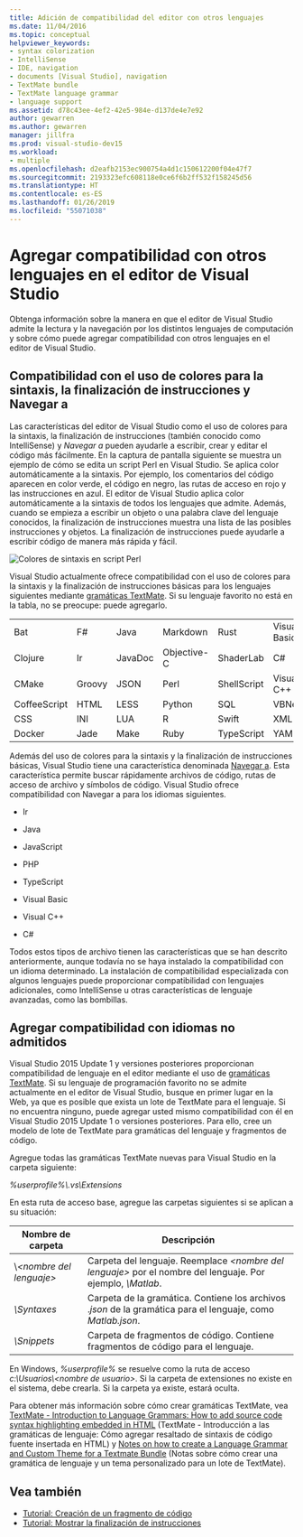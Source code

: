 ```yaml
---
title: Adición de compatibilidad del editor con otros lenguajes
ms.date: 11/04/2016
ms.topic: conceptual
helpviewer_keywords:
- syntax colorization
- IntelliSense
- IDE, navigation
- documents [Visual Studio], navigation
- TextMate bundle
- TextMate language grammar
- language support
ms.assetid: d78c43ee-4ef2-42e5-984e-d137de4e7e92
author: gewarren
ms.author: gewarren
manager: jillfra
ms.prod: visual-studio-dev15
ms.workload:
- multiple
ms.openlocfilehash: d2eafb2153ec900754a4d1c150612200f04e47f7
ms.sourcegitcommit: 2193323efc608118e0ce6f6b2ff532f158245d56
ms.translationtype: HT
ms.contentlocale: es-ES
ms.lasthandoff: 01/26/2019
ms.locfileid: "55071038"
---
```

# <a name="add-visual-studio-editor-support-for-other-languages"></a>Agregar compatibilidad con otros lenguajes en el editor de Visual Studio

Obtenga información sobre la manera en que el editor de Visual Studio admite la lectura y la navegación por los distintos lenguajes de computación y sobre cómo puede agregar compatibilidad con otros lenguajes en el editor de Visual Studio.

## <a name="syntax-colorization-statement-completion-and-navigate-to-support"></a>Compatibilidad con el uso de colores para la sintaxis, la finalización de instrucciones y Navegar a

Las características del editor de Visual Studio como el uso de colores para la sintaxis, la finalización de instrucciones (también conocido como IntelliSense) y _Navegar a_ pueden ayudarle a escribir, crear y editar el código más fácilmente. En la captura de pantalla siguiente se muestra un ejemplo de cómo se edita un script Perl en Visual Studio. Se aplica color automáticamente a la sintaxis. Por ejemplo, los comentarios del código aparecen en color verde, el código en negro, las rutas de acceso en rojo y las instrucciones en azul. El editor de Visual Studio aplica color automáticamente a la sintaxis de todos los lenguajes que admite. Además, cuando se empieza a escribir un objeto o una palabra clave del lenguaje conocidos, la finalización de instrucciones muestra una lista de las posibles instrucciones y objetos. La finalización de instrucciones puede ayudarle a escribir código de manera más rápida y fácil.

![Colores de sintaxis en script Perl](../ide/media/vside_perledit.png)

Visual Studio actualmente ofrece compatibilidad con el uso de colores para la sintaxis y la finalización de instrucciones básicas para los lenguajes siguientes mediante [gramáticas TextMate](https://manual.macromates.com/en/language_grammars). Si su lenguaje favorito no está en la tabla, no se preocupe: puede agregarlo.

|||||||
|-|-|-|-|-|-|
|Bat|F#|Java|Markdown|Rust|Visual Basic|
|Clojure|Ir|JavaDoc|Objective-C|ShaderLab|C#|
|CMake|Groovy|JSON|Perl|ShellScript|Visual C++|
|CoffeeScript|HTML|LESS|Python|SQL|VBNet|
|CSS|INI|LUA|R|Swift|XML|
|Docker|Jade|Make|Ruby|TypeScript|YAML|

Además del uso de colores para la sintaxis y la finalización de instrucciones básicas, Visual Studio tiene una característica denominada [Navegar a](https://blogs.msdn.microsoft.com/benwilli/2015/04/09/visual-studio-tip-3-use-navigate-to/). Esta característica permite buscar rápidamente archivos de código, rutas de acceso de archivo y símbolos de código. Visual Studio ofrece compatibilidad con Navegar a para los idiomas siguientes.

-   Ir

-   Java

-   JavaScript

-   PHP

-   TypeScript

-   Visual Basic

-   Visual C++

-   C#

Todos estos tipos de archivo tienen las características que se han descrito anteriormente, aunque todavía no se haya instalado la compatibilidad con un idioma determinado. La instalación de compatibilidad especializada con algunos lenguajes puede proporcionar compatibilidad con lenguajes adicionales, como IntelliSense u otras características de lenguaje avanzadas, como las bombillas.

## <a name="add-support-for-non-supported-languages"></a>Agregar compatibilidad con idiomas no admitidos

Visual Studio 2015 Update 1 y versiones posteriores proporcionan compatibilidad de lenguaje en el editor mediante el uso de [gramáticas TextMate](https://manual.macromates.com/en/language_grammars). Si su lenguaje de programación favorito no se admite actualmente en el editor de Visual Studio, busque en primer lugar en la Web, ya que es posible que exista un lote de TextMate para el lenguaje. Si no encuentra ninguno, puede agregar usted mismo compatibilidad con él en Visual Studio 2015 Update 1 o versiones posteriores. Para ello, cree un modelo de lote de TextMate para gramáticas del lenguaje y fragmentos de código.

Agregue todas las gramáticas TextMate nuevas para Visual Studio en la carpeta siguiente:

*%userprofile%\\.vs\Extensions*

En esta ruta de acceso base, agregue las carpetas siguientes si se aplican a su situación:

|Nombre de carpeta|Descripción|
|-----------------|-----------------|
|\\*\<nombre del lenguaje>*|Carpeta del lenguaje. Reemplace *\<nombre del lenguaje>* por el nombre del lenguaje. Por ejemplo, *\Matlab*.|
|*\Syntaxes*|Carpeta de la gramática. Contiene los archivos .*json* de la gramática para el lenguaje, como *Matlab.json*.|
|*\Snippets*|Carpeta de fragmentos de código. Contiene fragmentos de código para el lenguaje.|

En Windows, *%userprofile%* se resuelve como la ruta de acceso *c:\Usuarios\\\<nombre de usuario>*. Si la carpeta de extensiones no existe en el sistema, debe crearla. Si la carpeta ya existe, estará oculta.

Para obtener más información sobre cómo crear gramáticas TextMate, vea [TextMate - Introduction to Language Grammars: How to add source code syntax highlighting embedded in HTML](https://developmentality.wordpress.com/2011/02/08/textmate-introduction-to-language-grammars/) (TextMate - Introducción a las gramáticas de lenguaje: Cómo agregar resaltado de sintaxis de código fuente insertada en HTML) y [Notes on how to create a Language Grammar and Custom Theme for a Textmate Bundle](https://benparizek.com/notebook/notes-on-how-to-create-a-language-grammar-and-custom-theme-for-a-textmate-bundle) (Notas sobre cómo crear una gramática de lenguaje y un tema personalizado para un lote de TextMate).

## <a name="see-also"></a>Vea también

- [Tutorial: Creación de un fragmento de código](../ide/walkthrough-creating-a-code-snippet.md)
- [Tutorial: Mostrar la finalización de instrucciones](../extensibility/walkthrough-displaying-statement-completion.md)
